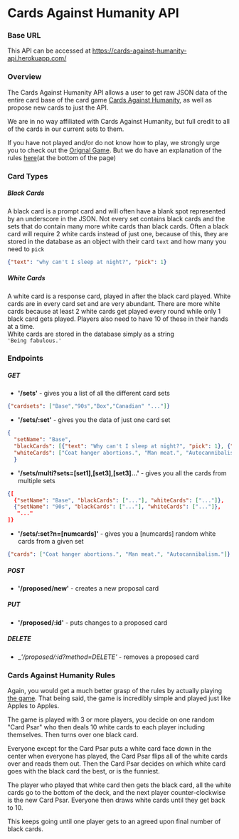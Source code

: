 # Cards Against Humanity API
### Base URL
This API can be accessed at https://cards-against-humanity-api.herokuapp.com/
### Overview
The Cards Against Humanity API allows a user to get raw JSON data of the entire card base of the card game [Cards Against Humanity][cah], as well as propose new cards to just the API.

We are in no way affiliated with Cards Against Humanity, but full credit to all of the cards in our current sets to them.

If you have not played and/or do not know how to play, we strongly urge you to check out the [Orignal Game][cah]. But we do have an explanation of the rules [here](#Cards-Against-Humanity-Rules)(at the bottom of the page)

### Card Types

##### Black Cards
A black card is a prompt card and will often have a blank spot represented by an underscore in the JSON. Not every set contains black cards and the sets that do contain many more white cards than black cards. 
Often a black card will require 2 white cards instead of just one, because of this, they are stored in the database as an object with their card `text` and how many you need to `pick`   
```json
{"text": "why can't I sleep at night?", "pick": 1}
```

##### White Cards
A white card is a response card, played in after the black card played. White cards are in every card set and are very abundant. There are more white cards because at least 2 white cards get played every round while only 1 black card gets played. Players also need to have 10 of these in their hands at a time.  
White cards are stored in the database simply as a string  
```'Being fabulous.'```

### Endpoints

##### GET
* __'/sets'__ - gives you a list of all the different card sets   
```json 
{"cardsets": ["Base","90s","Box","Canadian" "..."]}
```
* __'/sets/:set'__ - gives you the data of just one card set  
 ```json
 {
   "setName": "Base",
   "blackCards": [{"text": "Why can't I sleep at night?", "pick": 1}, {"text": "I got 99 problems but _ ain't one.", "pick": 1} "..."],
   "whiteCards": ["Coat hanger abortions.", "Man meat.", "Autocannibalism." "..."]
   }
 ```
* __'/sets/multi?sets=[set1],[set3],[set3]...'__ - gives you all the cards from multiple sets  
```json
{[
  {"setName": "Base", "blackCards": ["..."], "whiteCards": ["..."]},
  {"setName": "90s", "blackCards": ["..."], "whiteCards": ["..."]},
   "..."
]}
```
* __'/sets/:set?n=[numcards]'__ - gives you a [numcards] random white cards from a given set  
```json
{"cards": ["Coat hanger abortions.", "Man meat.", "Autocannibalism."]}
```

##### POST
* __'/proposed/new'__ - creates a new proposal card

##### PUT
* __'/proposed/:id'__ - puts changes to a proposed card

##### DELETE
* __'/proposed/:id?_method=DELETE'__ - removes a proposed card

### Cards Against Humanity Rules
Again, you would get a much better grasp of the rules by actually playing [the game][cah].
That being said, the game is incredibly simple and played just like Apples to Apples.   

The game is played with 3 or more players, you decide on one random "Card Psar" who then deals 10 white cards to each player including themselves. Then turns over one black card.  

Everyone except for the Card Psar puts a white card face down in the center when everyone has played, the Card Psar flips all of the white cards over and reads them out. Then the Card Psar decides on which white card goes with the black card the best, or is the funniest.  

The player who played that white card then gets the black card, all the white cards go to the bottom of the deck, and the next player counter-clockwise is the new Card Psar. Everyone then draws white cards until they get back to 10.

This keeps going until one player gets to an agreed
upon final number of black cards.




[cah]: https://cardsagainsthumanity.com/
